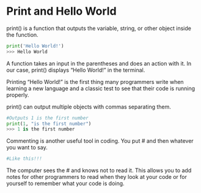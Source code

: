 # Print and Hello World

print() is a function that outputs the variable, string, or other object inside the function.

```py
print('Hello World!')
>>> Hello World
```

A function takes an input in the parentheses and does an action with it. In our case, print() displays “Hello World\!” in the terminal.

Printing “Hello World\!” is the first thing many programmers write when learning a new language and a classic test to see that their code is running properly.

print() can output multiple objects with commas separating them.

```py
#Outputs 1 is the first number
print(1, "is the first number")
>>> 1 is the first number
```

Commenting is another useful tool in coding. You put \# and then whatever you want to say.

```py
#Like this!!!
```

The computer sees the \# and knows not to read it. This allows you to add notes for other programmers to read when they look at your code or for yourself to remember what your code is doing.
